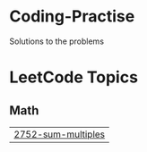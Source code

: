 # Coding-Practise
Solutions to the problems

<!---LeetCode Topics Start-->
# LeetCode Topics
## Math
|  |
| ------- |
| [2752-sum-multiples](https://github.com/Parwazsingh/Coding-Practise/tree/master/2752-sum-multiples) |
<!---LeetCode Topics End-->